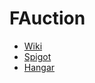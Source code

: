# FAuction

 *   [Wiki](https://github.com/Florianpal1/FAuction/wiki)
 *   [Spigot](https://www.spigotmc.org/resources/fauction-auction-plugin-with-full-bungeecord-support.108552/)
 *   [Hangar](https://hangar.papermc.io/Florianpal/FAuction)

